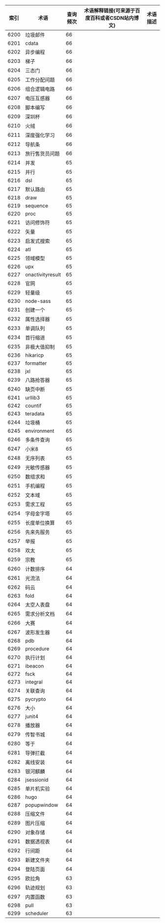 | 索引   | 术语               | 查询频次 | 术语解释链接(可来源于百度百科或者CSDN站内博文) | 术语描述 |
| ---- | ---------------- | ---- | -------------------------- | ---- |
| 6200 | 垃圾邮件             | 66   |                            |      |
| 6201 | cdata            | 66   |                            |      |
| 6202 | 异步编程             | 66   |                            |      |
| 6203 | 梯子               | 66   |                            |      |
| 6204 | 三态门              | 66   |                            |      |
| 6205 | 工作分配问题           | 66   |                            |      |
| 6206 | 组合逻辑电路           | 66   |                            |      |
| 6207 | 电压互感器            | 66   |                            |      |
| 6208 | 脚本编写             | 66   |                            |      |
| 6209 | 深圳杯              | 66   |                            |      |
| 6210 | 火绒               | 66   |                            |      |
| 6211 | 深度强化学习           | 66   |                            |      |
| 6212 | 导航条              | 66   |                            |      |
| 6213 | 旅行售货员问题          | 66   |                            |      |
| 6214 | 并发               | 65   |                            |      |
| 6215 | 并行               | 65   |                            |      |
| 6216 | dsl              | 65   |                            |      |
| 6217 | 默认路由             | 65   |                            |      |
| 6218 | draw             | 65   |                            |      |
| 6219 | sequence         | 65   |                            |      |
| 6220 | proc             | 65   |                            |      |
| 6221 | 访问修饰符            | 65   |                            |      |
| 6222 | 矢量               | 65   |                            |      |
| 6223 | 启发式搜索            | 65   |                            |      |
| 6224 | atl              | 65   |                            |      |
| 6225 | 领域模型             | 65   |                            |      |
| 6226 | upx              | 65   |                            |      |
| 6227 | onactivityresult | 65   |                            |      |
| 6228 | 官网               | 65   |                            |      |
| 6229 | 轻量级              | 65   |                            |      |
| 6230 | node-sass        | 65   |                            |      |
| 6231 | 创建一个             | 65   |                            |      |
| 6232 | 属性选择器            | 65   |                            |      |
| 6233 | 单调队列             | 65   |                            |      |
| 6234 | 首行缩进             | 65   |                            |      |
| 6235 | 非极大值抑制           | 65   |                            |      |
| 6236 | hikaricp         | 65   |                            |      |
| 6237 | formatter        | 65   |                            |      |
| 6238 | jxl              | 65   |                            |      |
| 6239 | 八路抢答器            | 65   |                            |      |
| 6240 | 缺页中断             | 65   |                            |      |
| 6241 | urllib3          | 65   |                            |      |
| 6242 | countif          | 65   |                            |      |
| 6243 | teradata         | 65   |                            |      |
| 6244 | 垃圾桶              | 65   |                            |      |
| 6245 | environment      | 65   |                            |      |
| 6246 | 多条件查询            | 65   |                            |      |
| 6247 | 小米8              | 65   |                            |      |
| 6248 | 无序列表             | 65   |                            |      |
| 6249 | 光敏传感器            | 65   |                            |      |
| 6250 | 数组求和             | 65   |                            |      |
| 6251 | 手机编程             | 65   |                            |      |
| 6252 | 文本域              | 65   |                            |      |
| 6253 | 需求工程             | 65   |                            |      |
| 6254 | 字母金字塔            | 65   |                            |      |
| 6255 | 长度单位换算           | 65   |                            |      |
| 6256 | 先来先服务            | 65   |                            |      |
| 6257 | 举报               | 65   |                            |      |
| 6258 | 欢太               | 65   |                            |      |
| 6259 | 宗教               | 65   |                            |      |
| 6260 | 计数排序             | 64   |                            |      |
| 6261 | 光流法              | 64   |                            |      |
| 6262 | 码云               | 64   |                            |      |
| 6263 | fold             | 64   |                            |      |
| 6264 | 太空人表盘            | 64   |                            |      |
| 6265 | 需求分析文档           | 64   |                            |      |
| 6266 | 大赛               | 64   |                            |      |
| 6267 | 波形发生器            | 64   |                            |      |
| 6268 | pdb              | 64   |                            |      |
| 6269 | procedure        | 64   |                            |      |
| 6270 | 执行计划             | 64   |                            |      |
| 6271 | ibeacon          | 64   |                            |      |
| 6272 | fsck             | 64   |                            |      |
| 6273 | integral         | 64   |                            |      |
| 6274 | 关联查询             | 64   |                            |      |
| 6275 | pycrypto         | 64   |                            |      |
| 6276 | 大小               | 64   |                            |      |
| 6277 | junit4           | 64   |                            |      |
| 6278 | 播放器              | 64   |                            |      |
| 6279 | 传智书城             | 64   |                            |      |
| 6280 | 等于               | 64   |                            |      |
| 6281 | 导弹拦截             | 64   |                            |      |
| 6282 | 离线安装             | 64   |                            |      |
| 6283 | 银河麒麟             | 64   |                            |      |
| 6284 | jsessionid       | 64   |                            |      |
| 6285 | 单片机实验            | 64   |                            |      |
| 6286 | hugo             | 64   |                            |      |
| 6287 | popupwindow      | 64   |                            |      |
| 6288 | 压缩文件             | 64   |                            |      |
| 6289 | 图片压缩             | 64   |                            |      |
| 6290 | 对象存储             | 64   |                            |      |
| 6291 | 数据透视表            | 64   |                            |      |
| 6292 | 行间距              | 64   |                            |      |
| 6293 | 新建文件夹            | 64   |                            |      |
| 6294 | 登陆页面             | 64   |                            |      |
| 6295 | 欧拉角              | 63   |                            |      |
| 6296 | 轨迹规划             | 63   |                            |      |
| 6297 | 内置函数             | 63   |                            |      |
| 6298 | pull             | 63   |                            |      |
| 6299 | scheduler        | 63   |                            |      |
